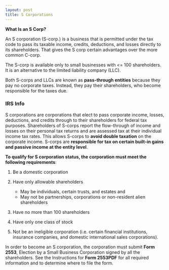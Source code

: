 ```yaml
---
layout: post
title: S Corporations
---
```



**What Is an S Corp?**

An S corporation (S-corp.) is a business that is permitted under the tax code to pass its taxable income, credits, deductions, and losses directly to its shareholders. That gives the S corp certain advantages over the more common C-corp.

The S-corp is available only to small businesses with <= 100 shareholders. It is an alternative to the limited liability company (LLC).

Both S-corps and LLCs are known as **pass-through entities** because they pay no corporate taxes. Instead, they pay their shareholders, who become responsible for the taxes due.

### IRS Info

S corporations are corporations that elect to pass corporate income, losses, deductions, and credits through to their shareholders for federal tax purposes. Shareholders of S-corps report the flow-through of income and losses on their personal tax returns and are assessed tax at their individual income tax rates. This allows S-corps to **avoid double taxation** on the corporate income. S-corps are **responsible for tax on certain built-in gains and passive income at the entity level**.

**To qualify for S corporation status, the corporation must meet the following requirements**:

1. Be a domestic corporation

2. Have only allowable shareholders
     - May be individuals, certain trusts, and estates and
     - May not be partnerships, corporations or non-resident alien shareholders

3. Have no more than 100 shareholders

4. Have only one class of stock

5. Not be an ineligible corporation (i.e. certain financial institutions, insurance companies, and domestic international sales corporations).

In order to become an S corporation, the corporation must submit **Form 2553**, Election by a Small Business Corporation signed by all the shareholders. See the Instructions for **Form 2553PDF** for all required information and to determine where to file the form.